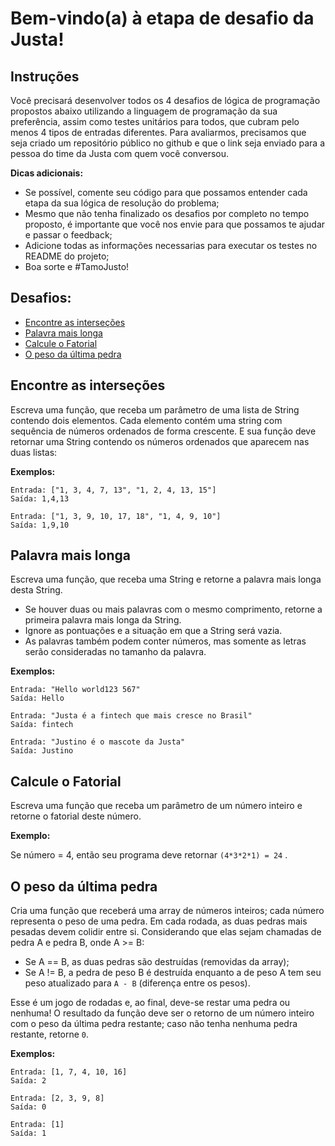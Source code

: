 # Bem-vindo(a) à etapa de desafio da Justa!

## Instruções

Você precisará desenvolver todos os 4 desafios de lógica de programação propostos abaixo utilizando a linguagem de programação da sua preferência, assim como testes unitários para todos, que cubram pelo menos 4 tipos de entradas diferentes. Para avaliarmos, precisamos que seja criado um repositório público no github e que o link seja enviado para a pessoa do time da Justa com quem você conversou.

**Dicas adicionais:**

- Se possível, comente seu código para que possamos entender cada etapa da sua lógica de resolução do problema;
- Mesmo que não tenha finalizado os desafios por completo no tempo proposto, é importante que você nos envie para que possamos te ajudar e passar o feedback;
- Adicione todas as informações necessarias para executar os testes no README do projeto;
- Boa sorte e #TamoJusto!

## Desafios: 

- [Encontre as interseções](#encontre-as-interseções)
- [Palavra mais longa](#palavra-mais-longa)
- [Calcule o Fatorial](#calcule-o-fatorial)
- [O peso da última pedra](#o-peso-da-última-pedra)

## Encontre as interseções

Escreva uma função, que receba um parâmetro de uma lista de String contendo dois elementos. Cada elemento contém uma string com sequência de números ordenados de forma crescente. E sua função deve retornar uma String contendo os números ordenados que aparecem nas duas listas:

**Exemplos:**

```
Entrada: ["1, 3, 4, 7, 13", "1, 2, 4, 13, 15"]
Saída: 1,4,13

Entrada: ["1, 3, 9, 10, 17, 18", "1, 4, 9, 10"]
Saída: 1,9,10
```

## Palavra mais longa

Escreva uma função, que receba uma String e retorne a palavra mais longa desta String.

- Se houver duas ou mais palavras com o mesmo comprimento, retorne a primeira palavra mais longa da String.
- Ignore as pontuações e a situação em que a String será vazia.
- As palavras também podem conter números, mas somente as letras serão consideradas no tamanho da palavra.

**Exemplos:**

```
Entrada: "Hello world123 567"
Saída: Hello

Entrada: "Justa é a fintech que mais cresce no Brasil"
Saída: fintech

Entrada: "Justino é o mascote da Justa"
Saída: Justino
```

## Calcule o Fatorial

Escreva uma função que receba um parâmetro de um número inteiro e retorne o fatorial deste número.

**Exemplo:**

Se número = 4, então seu programa deve retornar `(4*3*2*1) = 24` .

## O peso da última pedra

Cria uma função que receberá uma array de números inteiros; cada número representa o peso de uma pedra. Em cada rodada, as duas pedras mais pesadas devem colidir entre si. Considerando que elas sejam chamadas de pedra A e pedra B, onde A >= B:

- Se A == B, as duas pedras são destruídas (removidas da array);
- Se A != B, a pedra de peso B é destruída enquanto a de peso A tem seu peso atualizado para `A - B` (diferença entre os pesos).

Esse é um jogo de rodadas e, ao final, deve-se restar uma pedra ou nenhuma! O resultado da função deve ser o retorno de um número inteiro com o peso da última pedra restante; caso não tenha nenhuma pedra restante, retorne `0`.

**Exemplos:**

```
Entrada: [1, 7, 4, 10, 16]
Saída: 2

Entrada: [2, 3, 9, 8]
Saída: 0

Entrada: [1]
Saída: 1
```
